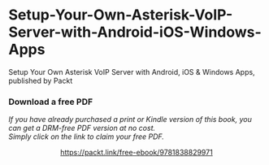 # Setup-Your-Own-Asterisk-VoIP-Server-with-Android-iOS-Windows-Apps
Setup Your Own Asterisk VoIP Server with Android, iOS &amp; Windows Apps, published by Packt
### Download a free PDF

 <i>If you have already purchased a print or Kindle version of this book, you can get a DRM-free PDF version at no cost.<br>Simply click on the link to claim your free PDF.</i>
<p align="center"> <a href="https://packt.link/free-ebook/9781838829971">https://packt.link/free-ebook/9781838829971 </a> </p>
